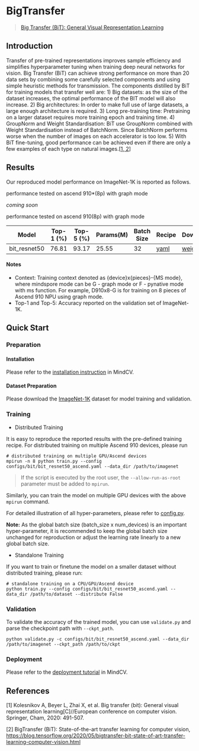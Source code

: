 # BigTransfer

> [Big Transfer (BiT): General Visual Representation Learning](https://arxiv.org/abs/1912.11370)

## Introduction

Transfer of pre-trained representations improves sample efficiency and simplifies hyperparameter tuning when training deep neural networks for vision.
Big Transfer (BiT) can achieve strong performance on more than 20 data sets by combining some carefully selected components and using simple heuristic
methods for transmission. The components distilled by BiT for training models that transfer well are: 1) Big datasets: as the size of the dataset increases,
the optimal performance of the BIT model will also increase. 2) Big architectures: In order to make full use of large datasets, a large enough architecture
is required. 3) Long pre-training time: Pretraining on a larger dataset requires more training epoch and training time. 4) GroupNorm and Weight Standardisation:
BiT use GroupNorm combined with Weight Standardisation instead of BatchNorm. Since BatchNorm performs worse when the number of images on each accelerator is
too low. 5) With BiT fine-tuning, good performance can be achieved even if there are only a few examples of each type on natural images.[[1, 2](#References)]


## Results

Our reproduced model performance on ImageNet-1K is reported as follows.

performance tested on ascend 910*(8p) with graph mode

*coming soon*

performance tested on ascend 910(8p) with graph mode


<div align="center">

| Model        | Top-1 (%) | Top-5 (%) | Params(M) | Batch Size | Recipe                                                                                         | Download                                                                                |
| ------------ | --------- | --------- | --------- | ---------- | ---------------------------------------------------------------------------------------------- | --------------------------------------------------------------------------------------- |
| bit_resnet50 | 76.81     | 93.17     | 25.55     | 32         | [yaml](https://github.com/mindspore-lab/mindcv/blob/main/configs/bit/bit_resnet50_ascend.yaml) | [weights](https://download.mindspore.cn/toolkits/mindcv/bit/BiT_resnet50-1e4795a4.ckpt) |


</div>

#### Notes

- Context: Training context denoted as {device}x{pieces}-{MS mode}, where mindspore mode can be G - graph mode or F - pynative mode with ms function. For example, D910x8-G is for training on 8 pieces of Ascend 910 NPU using graph mode.
- Top-1 and Top-5: Accuracy reported on the validation set of ImageNet-1K.

## Quick Start

### Preparation

#### Installation

Please refer to the [installation instruction](https://github.com/mindspore-lab/mindcv#installation) in MindCV.

#### Dataset Preparation

Please download the [ImageNet-1K](https://www.image-net.org/challenges/LSVRC/2012/index.php) dataset for model training and validation.

### Training

* Distributed Training

It is easy to reproduce the reported results with the pre-defined training recipe. For distributed training on multiple Ascend 910 devices, please run

```shell
# distributed training on multiple GPU/Ascend devices
mpirun -n 8 python train.py --config configs/bit/bit_resnet50_ascend.yaml --data_dir /path/to/imagenet
```
> If the script is executed by the root user, the `--allow-run-as-root` parameter must be added to `mpirun`.

Similarly, you can train the model on multiple GPU devices with the above `mpirun` command.

For detailed illustration of all hyper-parameters, please refer to [config.py](https://github.com/mindspore-lab/mindcv/blob/main/config.py).

**Note:**  As the global batch size  (batch_size x num_devices) is an important hyper-parameter, it is recommended to keep the global batch size unchanged for reproduction or adjust the learning rate linearly to a new global batch size.

* Standalone Training

If you want to train or finetune the model on a smaller dataset without distributed training, please run:

```shell
# standalone training on a CPU/GPU/Ascend device
python train.py --config configs/bit/bit_resnet50_ascend.yaml --data_dir /path/to/dataset --distribute False
```

### Validation

To validate the accuracy of the trained model, you can use `validate.py` and parse the checkpoint path with `--ckpt_path`.

```
python validate.py -c configs/bit/bit_resnet50_ascend.yaml --data_dir /path/to/imagenet --ckpt_path /path/to/ckpt
```

### Deployment

Please refer to the [deployment tutorial](https://mindspore-lab.github.io/mindcv/tutorials/deployment/) in MindCV.

## References

<!--- Guideline: Citation format should follow GB/T 7714. -->
[1] Kolesnikov A, Beyer L, Zhai X, et al. Big transfer (bit): General visual representation learning[C]//European conference on computer vision. Springer, Cham, 2020: 491-507.

[2] BigTransfer (BiT): State-of-the-art transfer learning for computer vision, https://blog.tensorflow.org/2020/05/bigtransfer-bit-state-of-art-transfer-learning-computer-vision.html
